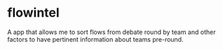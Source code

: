 # flowintel

A app that allows me to sort flows from debate round by team and other factors to have pertinent information about teams pre-round.